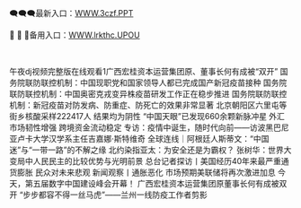 <p>
	🗨🗨🗨最新入口：<a href="http://www.baidu.com/link?url=6MA2SWnO3Raqke39an_0PUxosM6ZrUGzi1BN9tNnlPW&wd">WWW.3czf.PPT</a> 
	<p>
		🦜
🦜
🦜备用入口：<a href="http://www.baidu.com/link?url=6MA2SWnO3Raqke39an_0PUxosM6ZrUGzi1BN9tNnlPW&wd">WWW.lrkthc.UPOU</a> 
	</p>
	<p>
		<br />
	</p>
	<p>
		午夜dj视频完整版在线观看1广西宏桂资本运营集团原、董事长何有成被“双开”
国务院联防联控机制：中国现职党和国家领导人都已完成国产新冠疫苗接种
国务院联防联控机制：中国奥密克戎变异株疫苗研发工作正在稳步推进
国务院联防联控机制：新冠疫苗对防发病、防重症、防死亡的效果非常显著
北京朝阳区六里屯等街乡核酸采样222417人 结果均为阴性
“中国天眼”已发现660余颗新脉冲星
外汇市场韧性增强 跨境资金流动稳定
专访：疫情中诞生，随时代向前——访波黑巴尼亚卢卡大学汉学系主任吉嘉娜·斯特维奇
全球连线｜阿根廷人斯蒂文：“中国迷”与“一带一路”的不解之缘
北约染指亚太：为安全还是为霸权？
张树华：世界大变局中人民民主的比较优势与光明前景
总台记者探访丨美国经历40年来最严重通货膨胀 民众对未来悲观
新闻观察丨通胀恶化 市场预期美联储将再次激进加息
今天，第五届数字中国建设峰会开幕！
广西宏桂资本运营集团原董事长何有成被双开
“步步都容不得一丝马虎”——兰州一线防疫工作者剪影
	</p>
